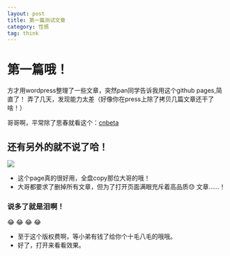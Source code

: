 ```yaml
---
layout: post
title: 第一篇测试文章
category: 性感
tag: think
---
```

# 第一篇哦！
 方才用wordpress整理了一些文章，突然pan同学告诉我用这个github pages,简直了！  弄了几天，发现能力太差（好像你在press上除了拷贝几篇文章还干了啥！）

 哥哥啊，平常除了思春就看这个：[cnbeta](https://www.cnbeta.com)  

## 还有另外的就不说了哈！
![](https://img.alicdn.com/imgextra/i1/232721121/TB2jzRHjVXXXXXqXXXXXXXXXXXX_!!232721121.jpg_310x310.jpg)
  - 这个page真的很好用，全盘copy那位大哥的哦！
  - 大哥都要求了删掉所有文章，但为了打开页面满眼充斥着高品质:sweat: 文章......！
###  说多了就是泪啊！
 :joy: :joy: :joy: :joy:   

   - 至于这个版权费啊，等小弟有钱了给你个十毛八毛的哦哦。
   - 好了，打开来看看效果。
  
